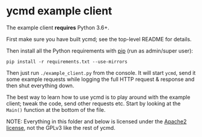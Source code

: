 # ycmd example client

The example client **requires** Python 3.6+.

First make sure you have built ycmd; see the top-level README for details.

Then install all the Python requirements with [pip][] (run as admin/super user):

```
pip install -r requirements.txt --use-mirrors
```

Then just run `./example_client.py` from the console. It will start `ycmd`, send
it some example requests while logging the full HTTP request & response and then
shut everything down.

The best way to learn how to use ycmd is to play around with the example client;
tweak the code, send other requests etc. Start by looking at the `Main()`
function at the bottom of the file.

NOTE: Everything in this folder and below is licensed under the [Apache2
license][apache], not the GPLv3 like the rest of ycmd.

[pip]: http://pip.readthedocs.org/en/latest/
[apache]: http://www.apache.org/licenses/LICENSE-2.0
